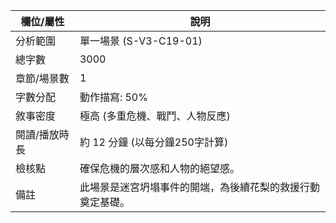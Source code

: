 | 欄位/屬性 | 說明 |
|---|---|
| 分析範圍 | 單一場景 (S-V3-C19-01) |
| 總字數 | 3000 |
| 章節/場景數 | 1 |
| 字數分配 | 動作描寫: 50% | 對話: 30% | 內心描寫: 20% |
| 敘事密度 | 極高 (多重危機、戰鬥、人物反應) |
| 閱讀/播放時長 | 約 12 分鐘 (以每分鐘250字計算) |
| 檢核點 | 確保危機的層次感和人物的絕望感。 |
| 備註 | 此場景是迷宮坍塌事件的開端，為後續花梨的救援行動奠定基礎。
